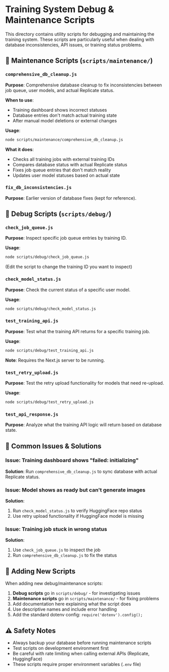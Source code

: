 # Training System Debug & Maintenance Scripts

This directory contains utility scripts for debugging and maintaining the training system. These scripts are particularly useful when dealing with database inconsistencies, API issues, or training status problems.

## 🔧 Maintenance Scripts (`scripts/maintenance/`)

### `comprehensive_db_cleanup.js`
**Purpose**: Comprehensive database cleanup to fix inconsistencies between job queue, user models, and actual Replicate status.

**When to use**:
- Training dashboard shows incorrect statuses
- Database entries don't match actual training state
- After manual model deletions or external changes

**Usage**:
```bash
node scripts/maintenance/comprehensive_db_cleanup.js
```

**What it does**:
- Checks all training jobs with external training IDs
- Compares database status with actual Replicate status
- Fixes job queue entries that don't match reality
- Updates user model statuses based on actual state

### `fix_db_inconsistencies.js`
**Purpose**: Earlier version of database fixes (kept for reference).

## 🐛 Debug Scripts (`scripts/debug/`)

### `check_job_queue.js`
**Purpose**: Inspect specific job queue entries by training ID.

**Usage**:
```bash
node scripts/debug/check_job_queue.js
```
(Edit the script to change the training ID you want to inspect)

### `check_model_status.js`
**Purpose**: Check the current status of a specific user model.

**Usage**:
```bash
node scripts/debug/check_model_status.js
```

### `test_training_api.js`
**Purpose**: Test what the training API returns for a specific training job.

**Usage**:
```bash
node scripts/debug/test_training_api.js
```

**Note**: Requires the Next.js server to be running.

### `test_retry_upload.js`
**Purpose**: Test the retry upload functionality for models that need re-upload.

**Usage**:
```bash
node scripts/debug/test_retry_upload.js
```

### `test_api_response.js`
**Purpose**: Analyze what the training API logic will return based on database state.

## 🚨 Common Issues & Solutions

### Issue: Training dashboard shows "failed: initializing"
**Solution**: Run `comprehensive_db_cleanup.js` to sync database with actual Replicate status.

### Issue: Model shows as ready but can't generate images
**Solution**: 
1. Run `check_model_status.js` to verify HuggingFace repo status
2. Use retry upload functionality if HuggingFace model is missing

### Issue: Training job stuck in wrong status
**Solution**: 
1. Use `check_job_queue.js` to inspect the job
2. Run `comprehensive_db_cleanup.js` to fix the status

## 📝 Adding New Scripts

When adding new debug/maintenance scripts:

1. **Debug scripts** go in `scripts/debug/` - for investigating issues
2. **Maintenance scripts** go in `scripts/maintenance/` - for fixing problems
3. Add documentation here explaining what the script does
4. Use descriptive names and include error handling
5. Add the standard dotenv config: `require('dotenv').config();`

## ⚠️ Safety Notes

- Always backup your database before running maintenance scripts
- Test scripts on development environment first
- Be careful with rate limiting when calling external APIs (Replicate, HuggingFace)
- These scripts require proper environment variables (`.env` file) 